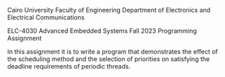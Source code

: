 Cairo University
Faculty of Engineering
Department of Electronics and Electrical Communications

ELC-4030 Advanced Embedded Systems
Fall 2023
Programming Assignment

In this assignment it is to write a program that demonstrates the effect of the scheduling method and the selection of priorities on satisfying the deadline requirements of periodic threads.
